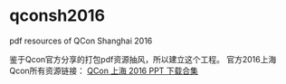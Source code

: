 # qconsh2016
pdf resources of QCon Shanghai 2016

鉴于Qcon官方分享的打包pdf资源抽风，所以建立这个工程。
官方2016上海Qcon所有资源链接：
[QCon 上海 2016 PPT 下载合集](http://ppt.geekbang.org/qconsh2016)